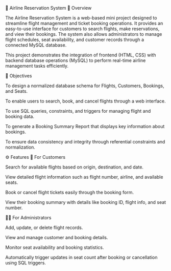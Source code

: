 🛫 Airline Reservation System
📘 Overview

The Airline Reservation System is a web-based mini project designed to streamline flight management and ticket booking operations. It provides an easy-to-use interface for customers to search flights, make reservations, and view their bookings. The system also allows administrators to manage flight schedules, seat availability, and customer records through a connected MySQL database.

This project demonstrates the integration of frontend (HTML, CSS) with backend database operations (MySQL) to perform real-time airline management tasks efficiently.

🎯 Objectives

To design a normalized database schema for Flights, Customers, Bookings, and Seats.

To enable users to search, book, and cancel flights through a web interface.

To use SQL queries, constraints, and triggers for managing flight and booking data.

To generate a Booking Summary Report that displays key information about bookings.

To ensure data consistency and integrity through referential constraints and normalization.

⚙️ Features
👤 For Customers

Search for available flights based on origin, destination, and date.

View detailed flight information such as flight number, airline, and available seats.

Book or cancel flight tickets easily through the booking form.

View their booking summary with details like booking ID, flight info, and seat number.

🧑‍💼 For Administrators

Add, update, or delete flight records.

View and manage customer and booking details.

Monitor seat availability and booking statistics.

Automatically trigger updates in seat count after booking or cancellation using SQL triggers.
